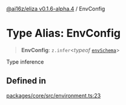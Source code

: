 [@ai16z/eliza v0.1.6-alpha.4](../index.md) / EnvConfig

# Type Alias: EnvConfig

> **EnvConfig**: `z.infer`\<*typeof* [`envSchema`](../variables/envSchema.md)\>

Type inference

## Defined in

[packages/core/src/environment.ts:23](https://github.com/IkigaiLabsETH/eliza/blob/main/packages/core/src/environment.ts#L23)
